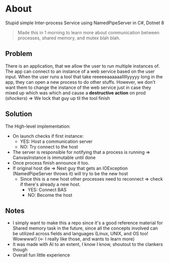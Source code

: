 # About 
Stupid simple Inter-process Service using NamedPipeServer in C#, Dotnet 8
> Made this in 1 morning to learn more about communication between processes, shared memory, and mutex blah blah.

## Problem
There is an application, that we allow the user to run multiple instances of. The app can connect to an instance of a web service based on the user input. When the user runs a tool that take reeeeeaaaaaalllllyyyyy long in the app, they can open a new process to do other stuffs. However, we don't want them to change the instance of the web service just in case they mixed up which was which and cause a **destructive action** on prod (_shockers_) => We lock that guy up til the tool finish

## Solution
The High-level implementation:
- On launch checks if first instance:
	- YES: Host a communication server
	- NO: Try connect to the host
- The server is responsible for notifying that a process is running => CanvasInstance is immutable until done
- Once process finish announce it too.
- If original host die => Next guy that gets an IOException (NamedPipeServer throws it) will try to be the new host
  - Since this is a new host other processes need to reconnect => check if there's already a new host.
    - YES: Connect BAS
    - NO: Become the host

## Notes
- I simply want to make this a repo since it's a good reference material for Shared memory task in the future, since all the concepts involved can be utilized across fields and languages (Linux, UNIX, and OS too! Wowwww!) (<- I really like those, and wants to learn more)
- It was made with AI to an extent, I know I know, shoutout to the clankers though
- Overall fun little experience
